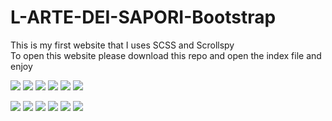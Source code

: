 # L-ARTE-DEI-SAPORI-Bootstrap

This is my first website that I uses SCSS and Scrollspy\
To open this website please download this repo and open the index file and enjoy

![](thumbnail/thumbnail-desktop-1.png)
![](thumbnail/thumbnail-desktop-2.png)
![](thumbnail/thumbnail-desktop-3.png)
![](thumbnail/thumbnail-desktop-4.png)
![](thumbnail/thumbnail-desktop-5.png)
![](thumbnail/thumbnail-desktop-6.png)

![](thumbnail/thumbnail-mobile-1.png)
![](thumbnail/thumbnail-mobile-2.png)
![](thumbnail/thumbnail-mobile-3.png)
![](thumbnail/thumbnail-mobile-4.png)
![](thumbnail/thumbnail-mobile-5.png)
![](thumbnail/thumbnail-mobile-6.png)
